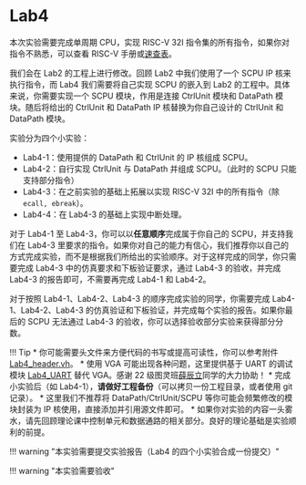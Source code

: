 # Lab4

<!-- !!! danger "实验并未 release，内容随时都会变化。个人水平有限，如您发现文档中的疏漏欢迎 Issue！" -->

<!-- !!! tip "**2023.4.5** 更新：。注意本附件并未经过验证，如果你发现错误，请与我联系修改，谢谢！" -->

本次实验需要完成单周期 CPU，实现 RISC-V 32I 指令集的所有指令，如果你对指令不熟悉，可以查看 RISC-V 手册或[速查表](../Other/RISC_V.md)。

我们会在 Lab2 的工程上进行修改。回顾 Lab2 中我们使用了一个 SCPU IP 核来执行指令，而 Lab4 我们需要将自己实现 SCPU 的嵌入到 Lab2 的工程中。具体来说，你需要实现一个 SCPU 模块，作用是连接 CtrlUnit 模块和 DataPath 模块。随后将给出的 CtrlUnit 和 DataPath IP 核替换为你自己设计的 CtrlUnit 和 DataPath 模块。

实验分为四个小实验：

* Lab4-1：使用提供的 DataPath 和 CtrlUnit 的 IP 核组成 SCPU。
* Lab4-2：自行实现 CtrlUnit 与 DataPath 并组成 SCPU。（此时的 SCPU 只能支持部分指令）
* Lab4-3：在之前实验的基础上拓展以实现 RISC-V 32I 中的所有指令（除 `ecall, ebreak`）。
* Lab4-4：在 Lab4-3 的基础上实现中断处理。

对于 Lab4-1 至 Lab4-3，你可以以**任意顺序**完成属于你自己的 SCPU，并支持我们在 Lab4-3 里要求的指令。如果你对自己的能力有信心，我们推荐你以自己的方式完成实验，而不是根据我们所给出的实验顺序。对于这样完成的同学，你只需要完成 Lab4-3 中的仿真要求和下板验证要求，通过 Lab4-3 的验收，并完成 Lab4-3 的报告即可，不需要再完成 Lab4-1 和 Lab4-2。

对于按照 Lab4-1、Lab4-2、Lab4-3 的顺序完成实验的同学，你需要完成 Lab4-1、Lab4-2、Lab4-3 的仿真验证和下板验证，并完成每个实验的报告。如果你最后的 SCPU 无法通过 Lab4-3 的验收，你可以选择验收部分实验来获得部分分数。

!!! Tip
    * 你可能需要头文件来方便代码的书写或提高可读性，你可以参考附件 [Lab4_header.vh](./attachment/Lab4_header.vh)。
    * 使用 VGA 可能出现各种问题，这里提供基于 UART 的调试模块 [Lab4_UART](./attachment/Lab4_UART.zip) 替代 VGA。感谢 22 级图灵班[薛辰立](https://github.com/wxxcl0825)同学的大力协助！
    * 完成小实验后（如 Lab4-1），**请做好工程备份**（可以拷贝一份工程目录，或者使用 git 记录）。
    * 这里我们不推荐将 DataPath/CtrlUnit/SCPU 等你可能会频繁修改的模块封装为 IP 核使用，直接添加并引用源文件即可。
    * 如果你对实验的内容一头雾水，请先回顾理论课中控制单元和数据通路的相关部分。良好的理论基础是实验顺利的前提。

!!! warning "本实验需要提交实验报告（Lab4 的四个小实验合成一份提交）"

!!! warning "本实验需要验收"